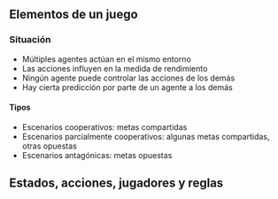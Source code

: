 ## Elementos de un juego
### Situación
- Múltiples agentes actúan en el mismo entorno
- Las acciones influyen en la medida de rendimiento
- Ningún agente puede controlar las acciones de los demás
- Hay cierta predicción por parte de un agente a los demás
#### Tipos
- Escenarios cooperativos: metas compartidas
- Escenarios parcialmente cooperativos: algunas metas compartidas, otras opuestas
- Escenarios antagónicas: metas opuestas
## Estados, acciones, jugadores y reglas
